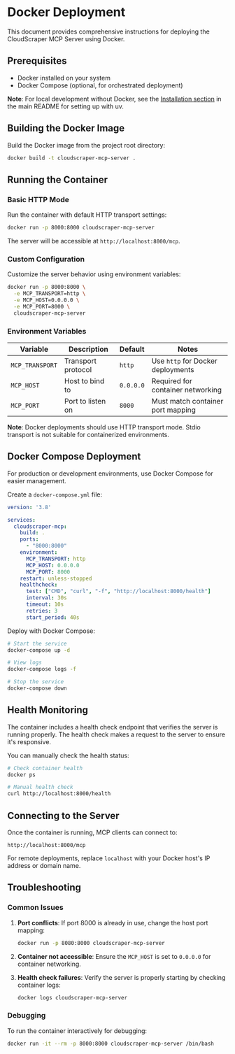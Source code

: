 # Docker Deployment

This document provides comprehensive instructions for deploying the CloudScraper MCP Server using Docker.

## Prerequisites

- Docker installed on your system
- Docker Compose (optional, for orchestrated deployment)

**Note**: For local development without Docker, see the [Installation section](README.md#installation) in the main README for setting up with uv.

## Building the Docker Image

Build the Docker image from the project root directory:

```bash
docker build -t cloudscraper-mcp-server .
```

## Running the Container

### Basic HTTP Mode

Run the container with default HTTP transport settings:

```bash
docker run -p 8000:8000 cloudscraper-mcp-server
```

The server will be accessible at `http://localhost:8000/mcp`.

### Custom Configuration

Customize the server behavior using environment variables:

```bash
docker run -p 8000:8000 \
  -e MCP_TRANSPORT=http \
  -e MCP_HOST=0.0.0.0 \
  -e MCP_PORT=8000 \
  cloudscraper-mcp-server
```

### Environment Variables

| Variable | Description | Default | Notes |
|----------|-------------|---------|-------|
| `MCP_TRANSPORT` | Transport protocol | `http` | Use `http` for Docker deployments |
| `MCP_HOST` | Host to bind to | `0.0.0.0` | Required for container networking |
| `MCP_PORT` | Port to listen on | `8000` | Must match container port mapping |

**Note**: Docker deployments should use HTTP transport mode. Stdio transport is not suitable for containerized environments.

## Docker Compose Deployment

For production or development environments, use Docker Compose for easier management.

Create a `docker-compose.yml` file:

```yaml
version: '3.8'

services:
  cloudscraper-mcp:
    build: .
    ports:
      - "8000:8000"
    environment:
      MCP_TRANSPORT: http
      MCP_HOST: 0.0.0.0
      MCP_PORT: 8000
    restart: unless-stopped
    healthcheck:
      test: ["CMD", "curl", "-f", "http://localhost:8000/health"]
      interval: 30s
      timeout: 10s
      retries: 3
      start_period: 40s
```

Deploy with Docker Compose:

```bash
# Start the service
docker-compose up -d

# View logs
docker-compose logs -f

# Stop the service
docker-compose down
```

## Health Monitoring

The container includes a health check endpoint that verifies the server is running properly. The health check makes a request to the server to ensure it's responsive.

You can manually check the health status:

```bash
# Check container health
docker ps

# Manual health check
curl http://localhost:8000/health
```

## Connecting to the Server

Once the container is running, MCP clients can connect to:

```
http://localhost:8000/mcp
```

For remote deployments, replace `localhost` with your Docker host's IP address or domain name.

## Troubleshooting

### Common Issues

1. **Port conflicts**: If port 8000 is already in use, change the host port mapping:
   ```bash
   docker run -p 8080:8000 cloudscraper-mcp-server
   ```

2. **Container not accessible**: Ensure the `MCP_HOST` is set to `0.0.0.0` for container networking.

3. **Health check failures**: Verify the server is properly starting by checking container logs:
   ```bash
   docker logs cloudscraper-mcp-server
   ```

### Debugging

To run the container interactively for debugging:

```bash
docker run -it --rm -p 8000:8000 cloudscraper-mcp-server /bin/bash
```